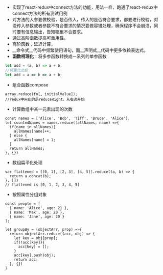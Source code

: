 * 实现了react-redux中connect方法的功能，用法一样，跑通了react-redux中connect方法的所有测试用例
* 对方法的入参要做校验，是否传入，传入的是否符合要求，都要进行校验，对没传入参数或者参数不符合要求的情况要做容错处理，确保程序不会崩溃，同时要有信息输出，告知哪里不合要求。
* 通过高阶函数提高可重用性。
* 高阶函数：延迟计算，
* __命令式__代码中频繁使用语句，而__声明式__代码中更多依赖表达式。
* __函数柯理化__：将多参函数转换成一系列的单参函数

```javascript
let add = (a, b) => a + b;
//柯里化之后
let add = a => b => a + b;
```

* 组合函数compose

```
array.reduce(fn[, initialValue]);
//redux中用到的是reduceRight，从右边开始
```

* 计算数组中某一元素出现的次数

```
const names = ['Alice', 'Bob', 'Tiff', 'Bruce', 'Alice'];
let countedNames = names.reduce((allNames, name) =>{
  if(name in allNames){
    allNames[name]++;
  } else {
    allNames[name] = 1;
  }
  return allNames;
}, {})

```

* 数组扁平化处理

```
var flattened = [[0, 1], [2, 3], [4, 5]].reduce((a, b) => {
  return a.concat(b);
}, [])
// flattened is [0, 1, 2, 3, 4, 5]
```

* 按照属性分组对象

```
const people = [
  { name: 'Alice', age: 21 },
  { name: 'Max', age: 20 },
  { name: 'Jane', age: 20 }
];

let groupBy = (objectArr, prop) =>{
  return objectArr.reduce((acc, obj) => {
    let key = obj[prop];
    if(!acc[key]){
      acc[key] = [];
    }
    acc[key].push(obj);
    return acc;
  }, {})
}
```

